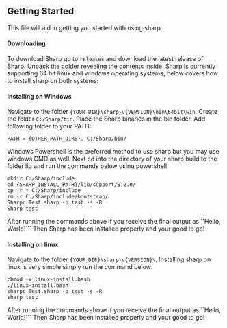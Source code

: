 
## Getting Started

This file will aid in getting you started with using sharp.

#### Downloading

To download Sharp go to ``releases`` and download the latest release of Sharp. Unpack the colder revealing the contents inside. Sharp is currently supporting 64 bit linux and windows operating systems, below covers how to install sharp on both systems:

#### Installing on Windows

Navigate to the folder ``{YOUR_DIR}\sharp-v{VERSION}\bin\64bit\win``.  Create the folder ``C:/Sharp/bin``.  Place the Sharp binaries in the bin folder. Add following folder to your PATH:

```
PATH = {OTHER_PATH_DIRS}, C:/Sharp/bin/
```

Windows Powershell is the preferred method to use sharp but you may use windows CMD as well.
Next cd into the directory of your sharp build to the folder lib and run the commands below using powershell

```
mkdir C:/Sharp/include
cd {SHARP_INSTALL_PATH}/lib/support/0.2.0/
cp -r * C:/Sharp/include
rm -r C:/Sharp/include/bootstrap/
Sharpc Test.sharp -o test -s -R
Sharp test
```

After running the commands above if you receive the final output as ``Hello, World!``` Then Sharp has been installed properly and your good to go!

#### Installing on linux

Navigate to the folder ``{YOUR_DIR}\sharp-v{VERSION}\``.  Installing sharp on linux is very simple simply run the command below:

```
chmod +x linux-install.bash
./linux-install.bash
sharpc Test.sharp -o test -s -R
sharp test
```

After running the commands above if you receive the final output as ``Hello, World!``` Then Sharp has been installed properly and your good to go!
